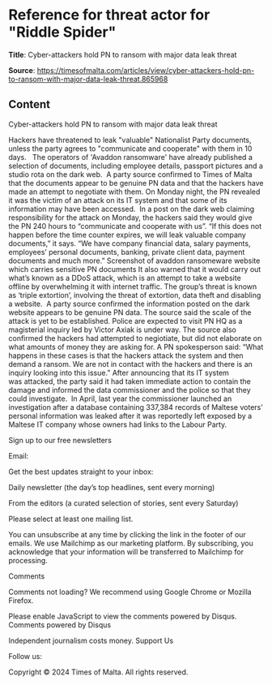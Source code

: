 # Reference for threat actor for "Riddle Spider"

**Title**: Cyber-attackers hold PN to ransom with major data leak threat

**Source**: https://timesofmalta.com/articles/view/cyber-attackers-hold-pn-to-ransom-with-major-data-leak-threat.865968

## Content


Cyber-attackers hold PN to ransom with major data leak threat


























 
 







 


Hackers have threatened to leak "valuable" Nationalist Party documents, unless the party agrees to "communicate and cooperate" with them in 10 days.  
The operators of 'Avaddon ransomware' have already published a selection of documents, including employee details, passport pictures and a studio rota on the dark web. 
A party source confirmed to Times of Malta that the documents appear to be genuine PN data and that the hackers have made an attempt to negotiate with them.
On Monday night, the PN revealed it was the victim of an attack on its IT system and that some of its information may have been accessed. 
In a post on the dark web claiming responsibility for the attack on Monday, the hackers said they would give the PN 240 hours to “communicate and cooperate with us”.
“If this does not happen before the time counter expires, we will leak valuable company documents,” it says.
“We have company financial data, salary payments, employees’ personal documents, banking, private client data, payment documents and much more.”
Screenshot of avaddon ransomeware website which carries sensitive PN documents
It also warned that it would carry out what’s known as a DDoS attack, which is an attempt to take a website offline by overwhelming it with internet traffic.
The group’s threat is known as ‘triple extortion’, involving the threat of extortion, data theft and disabling a website. 
A party source confirmed the information posted on the dark website appears to be genuine PN data.
The source said the scale of the attack is yet to be established. Police are expected to visit PN HQ as a magisterial inquiry led by Victor Axiak is under way.
The source also confirmed the hackers had attempted to negiotiate, but did not elaborate on what amounts of money they are asking for.
A PN spokesperson said: “What happens in these cases is that the hackers attack the system and then demand a ransom. We are not in contact with the hackers and there is an inquiry looking into this issue.”
After announcing that its IT system was attacked, the party said it had taken immediate action to contain the damage and informed the data commissioner and the police so that they could investigate. 
In April, last year the commissioner launched an investigation after a database containing 337,384 records of Maltese voters' personal information was leaked after it was reportedly left exposed by a Maltese IT company whose owners had links to the Labour Party.





Sign up to our free newsletters

Email:



Get the best updates straight to your inbox:



Daily newsletter (the day’s top headlines, sent every morning)



From the editors (a curated selection of stories, sent every Saturday)


Please select at least one mailing list.

You can unsubscribe at any time by clicking the link in the footer of our emails. We use
Mailchimp as our marketing platform. By subscribing,
you acknowledge that your information will be transferred to Mailchimp for processing.
























 








Comments

Comments not loading?
We recommend using
Google Chrome
or
Mozilla Firefox.


Please enable JavaScript
        to view the comments powered by Disqus.
Comments powered by Disqus

 







Independent journalism costs money.
Support Us  



Follow us:








Copyright © 2024 Times of Malta. All rights reserved.








